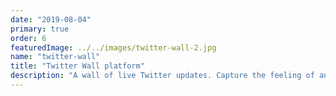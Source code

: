 ```yaml
---
date: "2019-08-04"
primary: true
order: 6
featuredImage: ../../images/twitter-wall-2.jpg
name: "twitter-wall"
title: "Twitter Wall platform"
description: "A wall of live Twitter updates. Capture the feeling of an event based on a hashtag configured in the backoffice. Twitter wall get people talking and help extend the event's reach."
---
```


